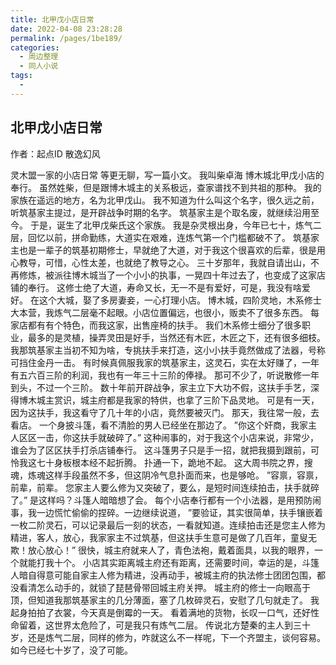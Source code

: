 ```yaml
---
title: 北甲戊小店日常
date: 2022-04-08 23:28:28
permalink: /pages/1be189/
categories:
  - 周边整理
  - 同人小说
tags:
  - 
---
```

## 北甲戊小店日常

作者：起点ID 散逸幻风

灵木盟一家的小店日常 等更无聊，写一篇小文。 我叫柴卓海 博木城北甲戊小店的奉行。 虽然姓柴，但是跟博木城主的关系极远，查家谱找不到共祖的那种。 我的家族在遥远的地方，名为北甲戊山。 我不知道为什么叫这个名字，很久远之前，听筑基家主提过，是开辟战争时期的名字。 筑基家主是个取名废，就继续沿用至今。 于是，诞生了北甲戊柴氏这个家族。 我是杂灵根出身，今年已七十，炼气二层，回忆以前，拼命勤练，大道实在艰难，连炼气第一个门槛都破不了。 筑基家主也是一辈子的筑基初期修士，早就绝了大道，对于我这个很喜欢的后辈，很是用心教导，可惜，心性太差，也就绝了教导之心。 三十岁那年，我就自请出山，不再修炼，被派往博木城当了一个小小的执事，一晃四十年过去了，也变成了这家店铺的奉行。 这修士绝了大道，寿命又长，无一不是有爱好，可是，我没有啥爱好。 在这个大城，娶了多房妻妾，一心打理小店。 博木城，四阶灵地，木系修士大本营，我炼气二层毫不起眼。小店位置偏远，也很小，贩卖不了很多东西。 每家店都有有个特色，而我这家，出售座椅的扶手。 我们木系修士细分了很多职业，最多的是灵植，操弄灵田是好手，当然还有木匠，木匠之下，还有很多细枝。 我那筑基家主当初不知为啥，专挑扶手来打造，这小小扶手竟然做成了法器，号称可挡住金丹一击。 有时候真佩服我家的筑基家主，这灵石，实在太好赚了，一年有五六百三阶的利润，我也有一年三十三阶的俸禄。 那可不少了，听说散修一年到头，不过一个三阶。 数十年前开辟战争，家主立下大功不假，这扶手手艺，深得博木城主赏识，城主府都是我家的特供，也拿了三阶下品灵地。 可是有一天，因为这扶手，我这看守了几十年的小店，竟然要被灭门。 那天，我往常一般，去看店。 一个身披斗篷，看不清脸的男人已经坐在那边了。 ”你这个奸商，我家主人区区一击，你这扶手就破碎了。” 这种闹事的，对于我这个小店来说，非常少，谁会为了区区扶手打杀店铺奉行。 这斗篷男子只是手一招，就把我摄到跟前，可怜我这七十身板根本经不起折腾。 扑通一下，跪地不起。 这大周书院之界，搜魂，炼魂这样手段虽然不多，但这阴冷气息扑面而来，也是够呛。 ”容禀，容禀，前辈，前辈。 您家主人要么修为又突破了，要么，是短时间连续拍击，扶手就碎了。” 是这样吗？斗篷人暗暗想了会。 每个小店奉行都有一个小法器，是用预防闹事，我一边慌忙偷偷的捏碎。一边继续说道， ”要验证，其实很简单，扶手镶嵌着一枚二阶灵石，可以记录最后一刻的状态，一看就知道。连续拍击还是您主人修为精进，客人，放心，我家家主不过筑基，但这扶手生意可是做了几百年，童叟无欺！放心放心！” 很快，城主府就来人了，青色法袍，戴着面具，以我的眼界，一个就能打我十个。 小店其实距离城主府还有距离，还需要时间，幸运的是，斗篷人暗自得意可能自家主人修为精进，没再动手，被城主府的执法修士团团包围，都没看清怎么动手的，就锁了琵琶骨带回城主府关押。 城主府的修士一向眼高于顶，但知道我那筑基家主的几分薄面，塞了几枚碎灵石，安慰了几句就走了。 我起身拍拍了衣裳，今天真是倒霉的一天。 看着满地的货物，长叹一口气，还好性命留着，这世界太危险了，可是我只有炼气二层。 传说北方楚秦的主人到三十岁，还是炼气二层，同样的修为，咋就这么不一样呢，下一个齐盟主，谈何容易。 如今已经七十岁了，没了可能。